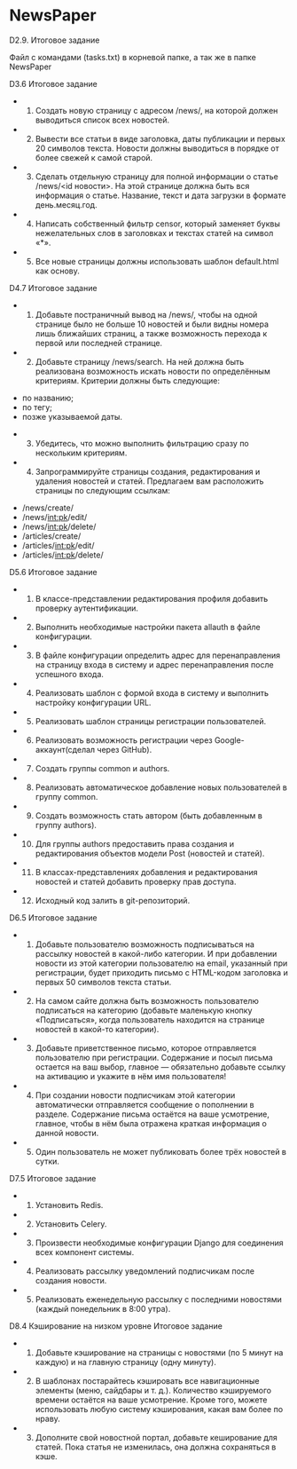 # NewsPaper
D2.9. Итоговое задание

Файл с командами (tasks.txt) в корневой папке, а так же в папке NewsPaper


D3.6 Итоговое задание

+ 1) Создать новую страницу с адресом /news/, на которой должен выводиться список всех новостей.
+ 2) Вывести все статьи в виде заголовка, даты публикации и первых 20 символов текста.
Новости должны выводиться в порядке от более свежей к самой старой.
+ 3) Сделать отдельную страницу для полной информации о статье /news/<id новости>.
На этой странице должна быть вся информация о статье.
Название, текст и дата загрузки в формате день.месяц.год.
+ 4) Написать собственный фильтр censor, который заменяет буквы нежелательных слов 
в заголовках и текстах статей на символ «*».
+ 5) Все новые страницы должны использовать шаблон default.html как основу.

D4.7 Итоговое задание

+ 1) Добавьте постраничный вывод на /news/, чтобы на одной странице было не больше 10 новостей и 
были видны номера лишь ближайших страниц, а также возможность перехода к первой или последней странице.
+ 2) Добавьте страницу /news/search. На ней должна быть реализована возможность искать новости 
по определённым критериям. Критерии должны быть следующие:
 - по названию;
 - по тегу;
 - позже указываемой даты.
+ 3) Убедитесь, что можно выполнить фильтрацию сразу по нескольким критериям.
+ 4) Запрограммируйте страницы создания, редактирования и удаления новостей и статей. 
Предлагаем вам расположить страницы по следующим ссылкам:
 - /news/create/
 - /news/<int:pk>/edit/
 - /news/<int:pk>/delete/
 - /articles/create/
 - /articles/<int:pk>/edit/
 - /articles/<int:pk>/delete/

D5.6 Итоговое задание

+ 1) В классе-представлении редактирования профиля добавить проверку аутентификации.
+ 2) Выполнить необходимые настройки пакета allauth в файле конфигурации.
+ 3) В файле конфигурации определить адрес для перенаправления на страницу входа в систему и 
адрес перенаправления после успешного входа.
+ 4) Реализовать шаблон с формой входа в систему и выполнить настройку конфигурации URL.
+ 5) Реализовать шаблон страницы регистрации пользователей.
+ 6) Реализовать возможность регистрации через Google-аккаунт(сделал через GitHub).
+ 7) Создать группы common и authors.
+ 8) Реализовать автоматическое добавление новых пользователей в группу common.
+ 9) Создать возможность стать автором (быть добавленным в группу authors).
+ 10) Для группы authors предоставить права создания и редактирования объектов модели Post (новостей и статей).
+ 11) В классах-представлениях добавления и редактирования новостей и статей добавить проверку прав доступа.
+ 12) Исходный код залить в git-репозиторий. 

D6.5 Итоговое задание

+ 1) Добавьте пользователю возможность подписываться на рассылку новостей в какой-либо категории. 
И при добавлении новости из этой категории пользователю на email, указанный при регистрации, 
будет приходить письмо с HTML-кодом заголовка и первых 50 символов текста статьи.
+ 2) На самом сайте должна быть возможность пользователю подписаться на категорию 
(добавьте маленькую кнопку «Подписаться», когда пользователь находится на странице новостей в какой-то категории).
+ 3) Добавьте приветственное письмо, которое отправляется пользователю при регистрации. Содержание и посыл письма 
остается на ваш выбор, главное — обязательно добавьте ссылку на активацию и укажите в нём имя пользователя!
+ 4) При создании новости подписчикам этой категории автоматически отправляется сообщение о пополнении в разделе. 
Содержание письма остаётся на ваше усмотрение, главное, чтобы в нём была отражена краткая 
информация о данной новости.
+ 5) Один пользователь не может публиковать более трёх новостей в сутки.

D7.5 Итоговое задание

+ 1) Установить Redis.
+ 2) Установить Celery.
+ 3) Произвести необходимые конфигурации Django для соединения всех компонент системы.
+ 4) Реализовать рассылку уведомлений подписчикам после создания новости.
+ 5) Реализовать еженедельную рассылку с последними новостями (каждый понедельник в 8:00 утра).

D8.4 Кэширование на низком уровне Итоговое задание

+ 1) Добавьте кэширование на страницы с новостями (по 5 минут на каждую) и на главную страницу (одну минуту).
+ 2) В шаблонах постарайтесь кэшировать все навигационные элементы (меню, сайдбары и т. д.). 
Количество кэшируемого времени остаётся на ваше усмотрение. 
Кроме того, можете использовать любую систему кэширования, какая вам более по нраву.
+ 3) Дополните свой новостной портал, добавьте кеширование для статей. 
Пока статья не изменилась, она должна сохраняться в кэше.
